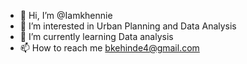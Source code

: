 - 👋 Hi, I’m @Iamkhennie
- 👀 I’m interested in Urban Planning and Data Analysis
- 🌱 I’m currently learning Data analysis 
- 📫 How to reach me bkehinde4@gmail.com 

<!---
Iamkhennie/Iamkhennie is a ✨ special ✨ repository because its `README.md` (this file) appears on your GitHub profile.
You can click the Preview link to take a look at your changes.
--->
